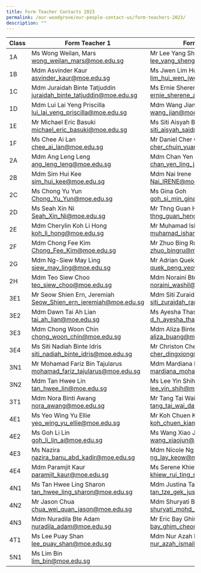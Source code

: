 ```yaml
---
title: Form Teacher Contacts 2023
permalink: /our-woodgrove/our-people-contact-us/form-teachers-2023/
description: ""
---
```

| Class | Form Teacher 1                      | Form Teacher 2                        |
|-------|------------------------------------|--------------------------------------|
| 1A    | Ms Wong Weilan, Mars<br>wong_weilan_mars@moe.edu.sg   | Mr Lee Yang Sheng<br>lee_yang_sheng@moe.edu.sg         |
| 1B    | Mdm Asvinder Kaur<br>asvinder_kaur@moe.edu.sg          | Ms Jwen Lim Hui Wen<br>lim_hui_wen_jwen@moe.edu.sg     |
| 1C    | Mdm Juraidah Binte Tatjuddin<br>juraidah_binte_tatjuddin@moe.edu.sg | Ms Ernie Sherene Bte Ab Kadir<br>ernie_sherene_ab_kadir@moe.edu.sg |
| 1D    | Mdm Lui Lai Yeng Priscilla<br>lui_lai_yeng_priscilla@moe.edu.sg | Mdm Wang Jian<br>wang_jian@moe.edu.sg |
| 1E    | Mr Michael Eric Basuki<br>michael_eric_basuki@moe.edu.sg | Ms Siti Aisyah Binte Sa'id<br>siti_aisyah_said@moe.edu.sg |
| 1F    | Ms Chee Ai Lan<br>chee_ai_lan@moe.edu.sg | Mr Daniel Cher Chuin Yuan<br>cher_chuin_yuan@moe.edu.sg |
| 2A    | Mdm Ang Leng Leng<br>ang_leng_leng@moe.edu.sg | Mdm Chan Yen Ling Jacqueline<br>chan_yen_ling_jacqueline@moe.edu.sg |
| 2B    | Mdm Sim Hui Kee<br>sim_hui_kee@moe.edu.sg | Mdm Nai Irene<br>Nai_IRENE@moe.edu.sg |
| 2C    | Ms Chong Yu Yun<br>Chong_Yu_Yun@moe.edu.sg | Ms Gina Goh<br>goh_si_min_gina@moe.edu.sg |
| 2D    | Ms Seah Xin Ni<br>Seah_Xin_Ni@moe.edu.sg | Mr Thng Guan Heng<br>thng_guan_heng@moe.edu.sg |
| 2E    | Mdm Cherylin Koh Li Hong<br>koh_li_hong@moe.edu.sg | Mr Muhamad Isham Bin Ishak<br>muhamad_isham_ishak@moe.edu.sg |
| 2F    | Mdm Chong Fee Kim<br>Chong_Fee_Kim@moe.edu.sg | Mr Zhuo Bing Ru<br>zhuo_bingru@moe.edu.sg |
| 2G    | Mdm Ng-Siew May Ling<br>siew_may_ling@moe.edu.sg | Mr Adrian Quek Peng Yeow<br>quek_peng_yeow@moe.edu.sg |
| 2H    | Mdm Teo Siew Choo<br>teo_siew_choo@moe.edu.sg | Mdm Noraini Bte Washil<br>noraini_washil@moe.edu.sg |
| 3E1   | Mr Seow Shien Ern, Jeremiah<br>Seow_Shien_ern_jeremiah@moe.edu.sg | Mdm Siti Zuraidah Binte Ramli<br>siti_zuraidah_ramli@moe.edu.sg |
| 3E2   | Mdm Dawn Tai Ah Lian<br>tai_ah_lian@moe.edu.sg | Ms Ayesha Thasneem<br>d_h_ayesha_thasneem@moe.edu.sg |
| 3E3   | Mdm Chong Woon Chin<br>chong_woon_chin@moe.edu.sg | Mdm Aliza Binte Buang<br>aliza_buang@moe.edu.sg |
| 3E4   | Ms Siti Nadiah Binte Idris<br>siti_nadiah_binte_idris@moe.edu.sg | Mr Christon Cher Dingxiong<br>cher_dingxiong@moe.edu.sg |
| 3N1   | Mr Mohamad Fariz Bin Tajularus<br>mohamad_fariz_tajularus@moe.edu.sg | Mdm Mardiana Mohamed Noor<br>mardiana_mohamed_noor@moe.edu.sg |
| 3N2   | Mdm Tan Hwee Lin<br>tan_hwee_lin@moe.edu.sg | Ms Lee Yin Shih<br>lee_yin_shih@moe.edu.sg |
| 3T1   | Mdm Nora Binti Awang<br>nora_awang@moe.edu.sg | Mr Tang Tai Wai David<br>tang_tai_wai_david@moe.edu.sg |
| 4E1   | Ms Yeo Wing Yu Ellie<br>yeo_wing_yu_ellie@moe.edu.sg | Mr Koh Chuen Kiang<br>koh_chuen_kiang@moe.edu.sg |
| 4E2   | Ms Goh Li Lin<br>goh_li_lin_a@moe.edu.sg | Ms Wang Xiao Jun<br>wang_xiaojun@moe.edu.sg |
| 4E3   | Ms Nazira<br>nazira_banu_abd_kadir@moe.edu.sg | Mdm Nicole Ng Lay Keow<br>ng_lay_keow@moe.edu.sg |
| 4E4   | Mdm Paramjit Kaur<br>paramjit_kaur@moe.edu.sg | Ms Serene Khiew<br>khiew_rui_ting_serene@moe.edu.sg |
| 4N1   | Ms Tan Hwee Ling Sharon<br>tan_hwee_ling_sharon@moe.edu.sg | Mdm Justina Tan Tze Gek<br>tan_tze_gek_justina@moe.edu.sg |
| 4N2   | Mr Jason Chua<br>chua_wei_quan_jason@moe.edu.sg | Mdm Shuryati Bte Mohd Shariff<br>shuryati_mohd_shariff@moe.edu.sg |
| 4N3   | Mdm Nuradila Bte Adam<br>nuradila_adam@moe.edu.sg | Mr Eric Bay Ghim Cheong<br>bay_ghim_cheong@moe.edu.sg |
| 4T1   | Ms Lee Puay Shan<br>lee_puay_shan@moe.edu.sg | Mdm Nur Azah Bte Ismail<br>nur_azah_ismail@moe.edu.sg |
| 5N1   | Ms Lim Bin<br>lim_bin@moe.edu.sg |                                  |